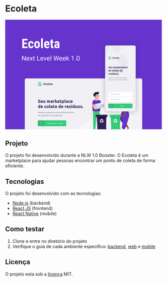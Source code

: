 # Ecoleta

![Project image](.github/screenshots/project.png)

## Projeto

O projeto foi desenvolvido durante a NLW 1.0 Booster.
O Ecoleta é um marketplace para ajudar pessoas encontrar um ponto de coleta de forma eficiente.

## Tecnologias

O projeto foi desenvolvido com as tecnologias:

- [Node.js](https://nodejs.org/en/) (backend)
- [React JS](https://reactjs.org/) (frontend)
- [React Native](https://reactnative.dev/) (mobile)

## Como testar

1. Clone e entre no diretório do projeto
2. Verifique o guia de cada ambiente específico: [backend](/backend), [web](/web) e [mobile](/mobile)

## Licença

O projeto esta sob a [licença](/LICENSE) MIT.
